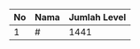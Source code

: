 | No | Nama            | Jumlah Level |
|----|-----------------|--------------|
| 1  | #    |    1441        |
